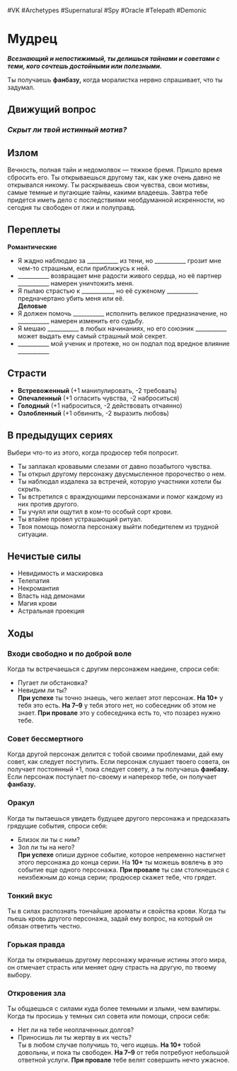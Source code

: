 #VK  #Archetypes #Supernatural  #Spy #Oracle #Telepath #Demonic 

# Мудрец

***Всезнающий и непостижимый, ты делишься тайнами  и советами с теми, кого сочтешь достойными или полезными.***  

Ты получаешь **фанбазу,**  когда моралистка  нервно спрашивает, что ты задумал.

## Движущий вопрос
### *Скрыт ли твой истинный мотив?*


## Излом
Вечность, полная тайн и недомолвок — тяжкое бремя. Пришло  время сбросить его. Ты открываешься другому так, как уже очень  давно не открывался никому. Ты раскрываешь свои чувства, свои  мотивы, самые темные и пугающие тайны, какими владеешь.  Завтра тебе придется иметь дело с последствиями необдуманной  искренности, но сегодня ты свободен от лжи и полуправд.

## Переплеты
**Романтические** 
- Я жадно наблюдаю за \_\_\_\_\_\_\_\_\_\_\_ из тени, но \_\_\_\_\_\_\_\_\_\_\_  грозит мне чем-то страшным, если приближусь к ней.   
- \_\_\_\_\_\_\_\_\_\_\_ возвращает мне радости живого сердца,  но её партнер \_\_\_\_\_\_\_\_\_\_\_ намерен уничтожить меня.   
- Я пылаю страстью к  \_\_\_\_\_\_\_\_\_\_\_, но её суженому  \_\_\_\_\_\_\_\_\_\_\_  предначертано убить меня или её.   
**Деловые**  
- Я должен помочь \_\_\_\_\_\_\_\_\_\_\_ исполнить великое  предназначение, но \_\_\_\_\_\_\_\_\_\_\_ намерен изменить  его судьбу.   
- Я мешаю \_\_\_\_\_\_\_\_\_\_\_ в любых начинаниях, но его союзник \_\_\_\_\_\_\_\_\_\_\_ может выдать ему самый страшный  мой секрет.   
- \_\_\_\_\_\_\_\_\_\_\_ мой ученик и протеже, но он подпал под  вредное влияние \_\_\_\_\_\_\_\_\_\_\_

## Страсти
- **Встревоженный**
 (+1 манипулировать, -2 требовать)   
- **Опечаленный** 
 (+1 огласить чувства, -2 наброситься)   
- **Голодный** 
 (+1 наброситься, -2 действовать отчаянно)   
- **Озлобленный** 
 (+1 обвинить, -2 выразить любовь) 

## В предыдущих сериях
 Выбери что-то из этого, когда продюсер тебя попросит. 
- Ты заплакал кровавыми слезами от давно позабытого  чувства.  
- Ты открыл другому персонажу двусмысленное пророчество о нем.  
- Ты наблюдал издалека за встречей, которую участники хотели бы скрыть.  
- Ты встретился с враждующими персонажами и помог  каждому из них против другого.  
- Ты учуял или ощутил в ком-то особый сорт крови.  
- Ты втайне провел устрашающий ритуал.  
- Твоя помощь помогла персонажу выйти победителем  из трудной ситуации.

## Нечистые силы
- Невидимость и маскировка  
- Телепатия  
- Некромантия  
- Власть над демонами  
- Магия крови  
- Астральная проекция 

## Ходы
### Входи свободно и по доброй воле  
Когда ты встречаешься с другим персонажем наедине, спроси себя:  
- Пугает ли обстановка?  
- Невидим ли ты?  
**При успехе** ты точно знаешь, чего желает этот персонаж. **На 10+**  у тебя это есть. **На 7–9** у тебя этого нет, но собеседник об этом  не знает. **При провале** это у собеседника есть то, что позарез  нужно тебе.
### Совет бессмертного   
Когда другой персонаж делится с тобой своими проблемами,  дай ему совет, как следует поступить. Если персонаж слушает твоего совета, он получает постоянный +1, пока следует  совету, а ты получаешь **фанбазу.** Если персонаж поступает  по-своему и наперекор тебе, он получает **фанбазу.**   
### Оракул   
Когда ты пытаешься увидеть будущее другого персонажа  и предсказать грядущие события, спроси себя:   
- Близок ли ты с ним?   
- Зол ли ты на него?   
**При успехе** опиши дурное событие, которое непременно настигнет этого персонажа до конца серии. На **10+** ты можешь  вовлечь в это событие еще одного персонажа. **При провале**  ты сам столкнешься с неизбежным до конца серии; продюсер  скажет тебе, что грядет.   
### Тонкий вкус   
Ты в силах распознать тончайшие ароматы и свойства крови.  Когда ты пьешь кровь другого персонажа, задай ему вопрос,  на который он обязан ответить честно.   
### Горькая правда   
Когда ты открываешь другому персонажу мрачные истины  этого мира, он отмечает страсть или меняет одну страсть на  другую, по твоему выбору.   
### Откровения зла  
Ты общаешься с силами куда более темными и злыми, чем  вампиры. Когда ты просишь у темных сил совета или помощи, спроси себя:  
- Нет ли на тебе неоплаченных долгов?  
- Приносишь ли ты жертву в их честь?  
Ты в любом случае получишь то, чего ищешь. **На 10+** тобой  довольны, и пока ты свободен. **На 7–9** от тебя потребуют  небольшой ответной услуги. **При провале** тебе велят совершить нечто ужасное. 
